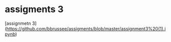 # assigments 3
[assignmetn 3] (https://github.com/bbrussee/assigments/blob/master/assignment3%20(1).ipynb)
